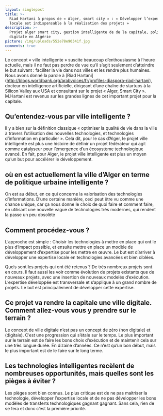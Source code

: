 ```yaml
---
layout: singlepost
title: >-
  Riad Hartani à propos de « Alger, smart city » : « Développer l’expertise
  locale est indispensable à la réalisation des projets »
description: >-
  Projet alger smart city, gestion intelligente de de la capitale, politique
  digitale en Algérie 
picture: /img/uploads/552e78e90341f.jpg
comments: true
---
```

Le concept « ville intelligente » suscite beaucoup d’enthousiasme à l’heure actuelle, mais il ne faut pas perdre de vue qu’il s’agit seulement d’atteindre le but suivant : faciliter la vie dans nos villes et les rendre plus humaines. Nous avons donné la parole à [Riad Hartani] (http://blogs.worldbank.org/arabvoices/fr/profiles-diaspora-riad-hartani), docteur en intelligence artificielle, dirigeant d’une chaîne de startups à la Silicon Valley aux USA et consultant sur le projet « Alger, Smart City ». M.Hartani est revenus sur les grandes lignes de cet important projet pour la capitale.

## Qu’entendez-vous par ville intelligente ?

Il y a bien sur la définition classique « optimiser la qualité de vie dans la ville à travers l’utilisation des nouvelles technologies, et technologies d’information en particulier ». Cela dit, pour le cas d’Alger, le projet ville intelligente est plus une histoire de définir un projet fédérateur qui agit comme catalyseur pour l’émergence d’un écosystème technologique avancé. En fait, pour Alger, le projet ville intelligente est plus un moyen qu’un but pour accélérer le développement.

## où en est actuellement la ville d’Alger en terme de politique urbaine intelligente ?

On est au début, en ce qui concerne la valorisation des technologies d’informations. D’une certaine manière, ceci peut être vu comme une chance unique, car ça nous donne le choix de quoi faire et comment faire, en utilisant une nouvelle vague de technologies très modernes, qui rendent la passe un peu obsolète

## Comment procédez-vous ?

L’approche est simple : Choisir les technologies à mettre en place qui ont le plus d’impact possible, et ensuite mettre en place un modèle de développement d’expertise pour les mettre en œuvre. Le but est d’arriver à développer une expertise locale en technologies avancées et bien ciblées.

Quels sont les projets qui ont été retenus ?
De très nombreux projets sont en cours. Il faut aussi les voir comme évolution de projets existants que de nouveaux projets, avec une insertion de nouveaux modelés d’exécution. L’expertise développée est transversale et s’applique à un grand nombre de projets. Le but est principalement de développer cette expertise.

## Ce projet va rendre la capitale une ville digitale. Comment allez-vous vous y prendre sur le terrain ?

Le concept de ville digitale n’est pas un concept de zéro (non digitale) et (digitale). C’est une progression qui s’étale sur le temps. Le plus important sur le terrain est de faire les bons choix d’exécution et de maintenir cela sur une très longue durée. En dizaine d’années. Ce n’est qu’un bon début, mais le plus important est de le faire sur le long terme.

## Les technologies intelligentes recèlent de nombreuses opportunités, mais quelles sont les pièges   à éviter ?

Les pièges sont bien connus. Le plus critique est de ne pas maitriser la technologie, développer l’expertise locale et de ne pas développer les bons modèles de transferts technologiques gagnant gagnant. Sans cela, rien de se fera et donc c’est la première priorité.
